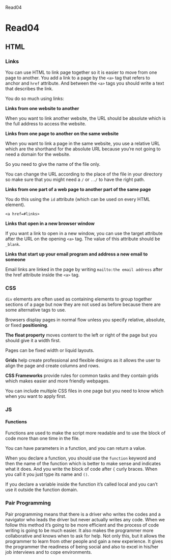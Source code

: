 Read04
# Read04
## HTML
### Links
You can use HTML to link page together so it is easier to move from one page to another. You add a link to a page by the `<a>` tag that refers to anchor and `href` attribute. And between the `<a>` tags you should write a text that describes the link.

You do so much using links:

**Links from one website to another** 

When you want to link another website, the URL should be absolute which is the full address to access the website.

**Links from one page to another on the same website**

When you want to link a page in the same website, you use a relative URL which are the shorthand for the absolute URL because you’re not going to need a domain for the website.

So you need to give the name of the file only.

You can change the URL according to the place of the file in your directory so make sure that you might need a `/` or `../` to have the right path.

**Links from one part of a web page to another part of the same page**

You do this using the `id` attribute (which can be used on every HTML element). 

`<a href=#links>`

**Links that open in a new browser window**

If you want a link to open in a new window, you can use the target attribute after the URL on the opening `<a>`  tag. The value of this attribute should be `_blank`.

**Links that start up your email program and address a new email to someone**

Email links are linked in the page by writing `mailto:the email address` after the href attribute inside the `<a>` tag.

### CSS

 `div` elements are often used as containing elements to group together sections of a page but now they are not used as before because there are some alternative tags to use.
 
 Browsers display pages in normal flow unless you specify relative, absolute, or fixed **positioning**.
 
 **The float property** moves content to the left or right of the page but you should give it a width first.
 
  Pages can be fixed width or liquid layouts.
  
 **Grids** help create professional and flexible designs as it allows the user to align the page and create columns and rows.
 
 **CSS Frameworks** provide rules for common tasks and they contain grids which makes easier and more friendly webpages.
 
  You can include multiple CSS files in one page but you need to know which when you want to apply first.
  
### JS

#### Functions

Functions are used to make the script more readable and to use the block of code more than one time in the file.

You can have parameters in a function, and you can return a value.

When you declare a function, you should use the `function` keyword and then the name of the function which is better to make sense and indicates what it does. And you write the block of code after `{` curly braces. When you call it you just type its name and `()`.

If you declare a variable inside the function it’s called local and you can’t use it outside the function domain.

### Pair Programming

Pair programming means that there is a driver who writes the codes and a navigator who leads the driver but never actually writes any code. When we follow this method it’s going to be more efficient and the process of code writing is going to be much easier. It also makes the programmer more collaborative and knows when to ask for help. Not only this, but it allows the programmer to learn from other people and gain a new experience. It gives the programmer the readiness of being social and also to excel in his/her job interviews and to cope environments.
